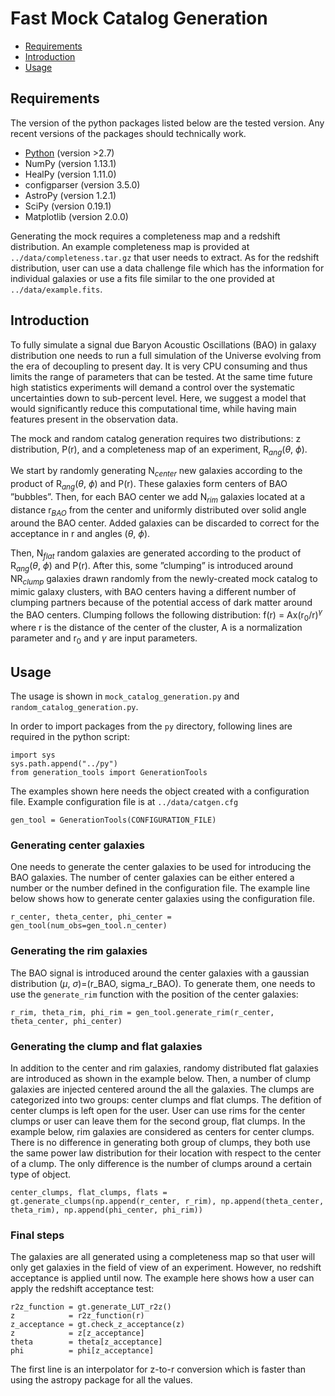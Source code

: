 # Fast Mock Catalog Generation

<!-- toc -->
- [Requirements](#requirements)
- [Introduction](#introduction)
- [Usage](#usage)
<!-- tocstop -->

## Requirements
The version of the python packages listed below are the tested version. Any recent versions of the packages should technically work.
* [Python](https://www.python.org/) (version >2.7)
* NumPy  (version 1.13.1)
* HealPy (version 1.11.0)
* configparser (version 3.5.0)
* AstroPy (version 1.2.1)
* SciPy (version 0.19.1)
* Matplotlib (version 2.0.0)

Generating the mock requires a completeness map and a redshift distribution. An example completeness map is provided at `../data/completeness.tar.gz` that user needs to extract. As for the redshift distribution, user can use a data challenge file which has the information for individual galaxies or use a fits file similar to the one provided at `../data/example.fits`. 

## Introduction

To fully simulate a signal due Baryon Acoustic Oscillations (BAO) in galaxy distribution one needs to run a full simulation of the Universe evolving from the era of decoupling to present day. It is very CPU consuming and thus limits the range of parameters that can be tested. At the same time future high statistics experiments will demand a control over the systematic uncertainties down to sub-percent level. Here, we suggest a model that would significantly reduce this computational time, while having main features present in the observation data. 

The mock and random catalog generation requires two distributions: z distribution, P(r), and a completeness map of an experiment, R$_{ang}$($\theta$, $\phi$).

We start by randomly generating N$_{center}$ new galaxies according to the product of R$_{ang}$($\theta$, $\phi$) and P(r). These galaxies form centers of BAO ”bubbles”. Then, for each BAO center we add N$_{rim}$ galaxies located at a distance r$_{BAO}$ from the center and uniformly distributed over solid angle around the BAO center. Added galaxies can be discarded to correct for the acceptance in r and angles ($\theta$, $\phi$).

Then, N$_{flat}$ random galaxies are generated according to the product of R$_{ang}$($\theta$, $\phi$) and P(r). After this, some ”clumping” is introduced around NR$_{clump}$ galaxies drawn randomly from the newly-created mock catalog to mimic galaxy clusters, with BAO centers having a different number of clumping partners because of the potential access of dark matter around the BAO centers. Clumping follows the following distribution:
f(r) = Ax(r$_0$/r)$^\gamma$
where r is the distance of the center of the cluster, A is a normalization parameter and r$_0$ and $\gamma$ are input parameters.

## Usage
The usage is shown in `mock_catalog_generation.py` and `random_catalog_generation.py`.

In order to import packages from the `py` directory, following lines are required in the python script:
```
import sys
sys.path.append("../py")
from generation_tools import GenerationTools
```

The examples shown here needs the object created with a configuration file. Example configuration file is at `../data/catgen.cfg`
```
gen_tool = GenerationTools(CONFIGURATION_FILE)
```

### Generating center galaxies
One needs to generate the center galaxies to be used for introducing the BAO galaxies. The number of center galaxies can be either entered a number or the number defined in the configuration file. The example line below shows how to generate center galaxies using the configuration file. 
```
r_center, theta_center, phi_center = gen_tool(num_obs=gen_tool.n_center)

```

### Generating the rim galaxies
The BAO signal is introduced around the center galaxies with a gaussian distribution ($\mu$, $\sigma$)=(r_BAO, sigma_r_BAO). To generate them, one needs to use the `generate_rim` function with the position of the center galaxies:
```
r_rim, theta_rim, phi_rim = gen_tool.generate_rim(r_center, theta_center, phi_center)
```

### Generating the clump and flat galaxies
In addition to the center and rim galaxies, randomy distributed flat galaxies are introduced as shown in the example below. Then, a number of clump galaxies are injected centered around the all the galaxies. The clumps are categorized into two groups: center clumps and flat clumps. The defition of center clumps is left open for the user. User can use rims for the center clumps or user can leave them for the second group, flat clumps. In the example below, rim galaxies are considered as centers for center clumps. There is no difference in generating both group of clumps, they both use the same power law distribution for their location with respect to the center of a clump. The only difference is the number of clumps around a certain type of object.
```
center_clumps, flat_clumps, flats = gt.generate_clumps(np.append(r_center, r_rim), np.append(theta_center, theta_rim), np.append(phi_center, phi_rim))
```

### Final steps
The galaxies are all generated using a completeness map so that user will only get galaxies in the field of view of an experiment. However, no redshift acceptance is applied until now. The example here shows how a user can apply the redshift acceptance test:
```
r2z_function = gt.generate_LUT_r2z()
z            = r2z_function(r)
z_acceptance = gt.check_z_acceptance(z)
z            = z[z_acceptance]
theta        = theta[z_acceptance]
phi          = phi[z_acceptance]
```
The first line is an interpolator for z-to-r conversion which is faster than using the astropy package for all the values.